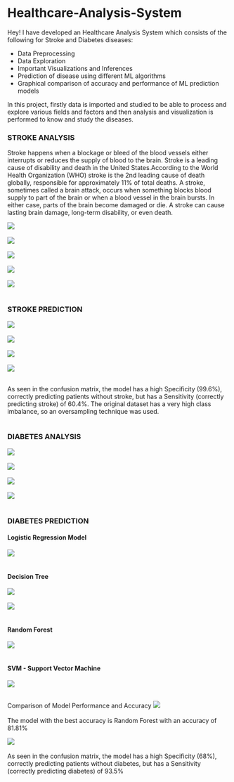 # Healthcare-Analysis-System


<p>
Hey! I have developed an Healthcare Analysis System which consists of the following for Stroke and Diabetes diseases:
<ul>
<li>Data Preprocessing</li>
<li>Data Exploration</li>
<li>Important Visualizations and Inferences</li>
<li>Prediction of disease using different ML algorithms </li>
<li>Graphical comparison of accuracy and performance of ML prediction models</li>
</ul>

In this project, firstly data is imported and studied to be able to process and explore various fields and factors and then analysis and visualization is performed to know and study the diseases. <br>

### STROKE ANALYSIS
<p>Stroke happens when a blockage or bleed of the blood vessels either interrupts or reduces the supply of blood to the brain.
Stroke is a leading cause of disability and death in the United States.According to the World Health Organization (WHO) stroke is the 2nd leading cause of death globally, responsible for approximately 11% of total deaths. A stroke, sometimes called a brain attack, occurs when something blocks blood supply to part of the brain or when a blood vessel in the brain bursts. In either case, parts of the brain become damaged or die. A stroke can cause lasting brain damage, long-term disability, or even death.</p>

<img src = "https://github.com/Abhinav1018/Online-Recharge-System/blob/main/images/ss1.PNG"><br><br>
<img src = "https://github.com/Abhinav1018/Online-Recharge-System/blob/main/images/ss2.PNG"><br><br>
<img src = "https://github.com/Abhinav1018/Online-Recharge-System/blob/main/images/ss3.PNG"><br><br>
<img src = "https://github.com/Abhinav1018/Online-Recharge-System/blob/main/images/ss4.PNG"><br><br>
<img src = "https://github.com/Abhinav1018/Online-Recharge-System/blob/main/images/ss5.PNG"><br><br>

### STROKE PREDICTION
<img src = "https://github.com/Abhinav1018/Online-Recharge-System/blob/main/images/ss6.PNG"><br><br>
<img src = "https://github.com/Abhinav1018/Online-Recharge-System/blob/main/images/ss7.PNG"><br><br>
<img src = "https://github.com/Abhinav1018/Online-Recharge-System/blob/main/images/ss8.PNG"><br><br>
<img src = "https://github.com/Abhinav1018/Online-Recharge-System/blob/main/images/ss9.PNG"><br><br>

As seen in the confusion matrix, the model has a high Specificity (99.6%), correctly predicting patients without stroke, but has a Sensitivity (correctly predicting stroke) of 60.4%. The original dataset has a very high class imbalance, so an oversampling technique was used.<br><br>

### DIABETES ANALYSIS
<img src = "https://github.com/Abhinav1018/Online-Recharge-System/blob/main/images/ss10.PNG"><br><br>
<img src = "https://github.com/Abhinav1018/Online-Recharge-System/blob/main/images/ss11.PNG"><br><br>
<img src = "https://github.com/Abhinav1018/Online-Recharge-System/blob/main/images/ss12.PNG"><br><br>
<img src = "https://github.com/Abhinav1018/Online-Recharge-System/blob/main/images/ss13.PNG"><br><br>

### DIABETES PREDICTION

#### Logistic Regression Model
<img src = "https://github.com/Abhinav1018/Online-Recharge-System/blob/main/images/ss14.PNG"><br><br>

#### Decision Tree
<img src = "https://github.com/Abhinav1018/Online-Recharge-System/blob/main/images/ss15.PNG"><br><br>
<img src = "https://github.com/Abhinav1018/Online-Recharge-System/blob/main/images/ss16.PNG"><br><br>

#### Random Forest
<img src = "https://github.com/Abhinav1018/Online-Recharge-System/blob/main/images/ss17.PNG"><br><br>

#### SVM - Support Vector Machine
<img src = "https://github.com/Abhinav1018/Online-Recharge-System/blob/main/images/ss18.PNG"><br><br>

Comparison of Model Performance and Accuracy 
<img src = "https://github.com/Abhinav1018/Online-Recharge-System/blob/main/images/ss19.PNG"><br><br>
The model with the best accuracy is Random Forest with an accuracy of 81.81% <br>

<img src = "https://github.com/Abhinav1018/Online-Recharge-System/blob/main/images/ss20.PNG"><br><br>
As seen in the confusion matrix, the model has a high Specificity (68%), correctly predicting patients without diabetes, but has a Sensitivity (correctly predicting diabetes) of 93.5%<br>
<p>
